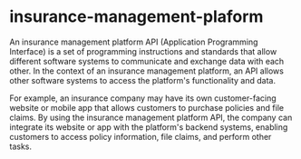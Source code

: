 # insurance-management-plaform

An insurance management platform API (Application Programming Interface) is a set of programming instructions and standards that allow different software systems to communicate and exchange data with each other. In the context of an insurance management platform, an API allows other software systems to access the platform's functionality and data.

For example, an insurance company may have its own customer-facing website or mobile app that allows customers to purchase policies and file claims. By using the insurance management platform API, the company can integrate its website or app with the platform's backend systems, enabling customers to access policy information, file claims, and perform other tasks.
